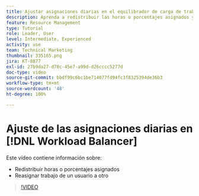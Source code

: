 ```yaml
---
title: Ajustar asignaciones diarias en el equilibrador de carga de trabajo
description: Aprenda a redistribuir las horas o porcentajes asignados y reasignar el trabajo de un usuario a otro.
feature: Resource Management
type: Tutorial
role: Leader, User
level: Intermediate, Experienced
activity: use
team: Technical Marketing
thumbnail: 335165.png
jira: KT-8877
exl-id: 27b9da27-d70c-45e7-a99d-d26cccc5277d
doc-type: video
source-git-commit: bbdf99c6bc1be714077fd94fc3f8325394de36b3
workflow-type: tm+mt
source-wordcount: '48'
ht-degree: 100%

---
```


# Ajuste de las asignaciones diarias en [!DNL Workload Balancer]

Este vídeo contiene información sobre:

* Redistribuir horas o porcentajes asignados
* Reasignar trabajo de un usuario a otro


>[!VIDEO](https://video.tv.adobe.com/v/335165/?quality=12&learn=on&enablevpops=1)
